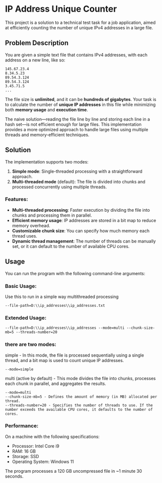 # IP Address Unique Counter

This project is a solution to a technical test task for a job application, aimed at efficiently counting the number of unique IPv4 addresses in a large file.

## Problem Description

You are given a simple text file that contains IPv4 addresses, with each address on a new line, like so:

```
145.67.23.4
8.34.5.23
89.54.3.124
89.54.3.124
3.45.71.5
...
```

The file size is **unlimited**, and it can be **hundreds of gigabytes**. Your task is to calculate the number of **unique IP addresses** in this file while minimizing both **memory usage** and **execution time**.

The naive solution—reading the file line by line and storing each line in a hash set—is not efficient enough for large files. This implementation provides a more optimized approach to handle large files using multiple threads and memory-efficient techniques.

## Solution

The implementation supports two modes:
1. **Simple mode**: Single-threaded processing with a straightforward approach.
2. **Multi-threaded mode** (default): The file is divided into chunks and processed concurrently using multiple threads.

### Features:
- **Multi-threaded processing**: Faster execution by dividing the file into chunks and processing them in parallel.
- **Efficient memory usage**: IP addresses are stored in a bit map to reduce memory overhead.
- **Customizable chunk size**: You can specify how much memory each thread uses.
- **Dynamic thread management**: The number of threads can be manually set, or it can default to the number of available CPU cores.

## Usage

You can run the program with the following command-line arguments:

### Basic Usage:

Use this to run in a simple way multithreaded processing

```
--file-path=D:\\ip_addresses\\ip_addresses.txt
```

### Extended Usage:

```
--file-path=D:\\ip_addresses\\ip_addresses --mode=multi --chunk-size-mb=5 --threads-number=20
```

### there are two modes:
simple - In this mode, the file is processed sequentially using a single thread, and a bit map is used to count unique IP addresses.
```
--mode=simple
```
multi (active by default) - This mode divides the file into chunks, processes each chunk in parallel, and aggregates the results.
```
--mode=multi
--chunk-size-mb=5 - Defines the amount of memory (in MB) allocated per thread.
--threads-number=20 - Specifies the number of threads to use. If the number exceeds the available CPU cores, it defaults to the number of cores.
```

### Performance:

On a machine with the following specifications:

- Processor: Intel Core i9
- RAM: 16 GB
- Storage: SSD
- Operating System: Windows 11

The program processes a 120 GB uncompressed file in ~1 minute 30 seconds.